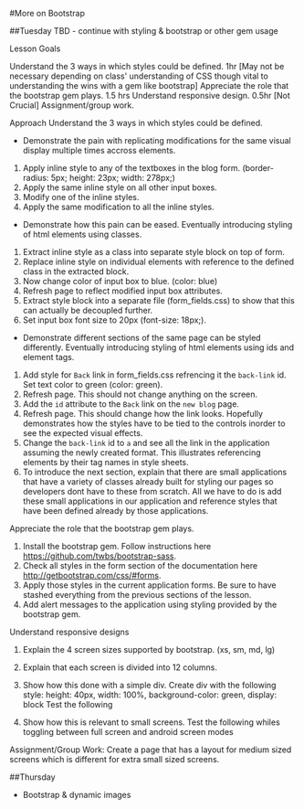 #More on Bootstrap

##Tuesday
TBD - continue with styling & bootstrap or other gem usage

Lesson Goals

Understand the 3 ways in which styles could be defined. 1hr [May not be necessary depending on class' understanding of CSS though vital to understanding the wins with a gem like bootstrap]
Appreciate the role that the bootstrap gem plays. 1.5 hrs
Understand responsive design. 0.5hr [Not Crucial]
Assignment/group work.

Approach
Understand the 3 ways in which styles could be defined.
- Demonstrate the pain with replicating modifications for the same visual display multiple times accross elements.
1. Apply inline style to any of the textboxes in the blog form. (border-radius: 5px; height: 23px; width: 278px;)
2. Apply the same inline style on all other input boxes.
3. Modify one of the inline styles.
4. Apply the same modification to all the inline styles.

- Demonstrate how this pain can be eased. Eventually introducing styling of html elements using classes.
1. Extract inline style as a class into separate style block on top of form.
2. Replace inline style on individual elements with reference to the defined class in the extracted block.
3. Now change color of input box to blue. (color: blue)
4. Refresh page to reflect modified input box attributes.
5. Extract style block into a separate file (form_fields.css) to show that this can actually be decoupled further.
6. Set input box font size to 20px (font-size: 18px;).

- Demonstrate different sections of the same page can be styled differently. Eventually introducing styling of html elements using ids and element tags.
1. Add style for `Back` link in form_fields.css refrencing it the `back-link` id. Set text color to green (color: green).
2. Refresh page. This should not change anything on the screen.
3. Add the `id` attribute to the `Back` link on the `new blog` page.
4. Refresh page. This should change how the link looks. Hopefully demonstrates how the styles have to be tied to the controls inorder to see the expected visual effects.
4. Change the `back-link` id to `a` and see all the link in the application assuming the newly created format. This illustrates referencing elements by their tag names in style sheets.
5. To introduce the next section, explain that there are small applications that have a variety of classes already built for styling our pages so developers dont have to these from scratch. All we have to do is add these small applications in our application and reference styles that have been defined already by those applications.

Appreciate the role that the bootstrap gem plays.
1. Install the bootstrap gem. Follow instructions here https://github.com/twbs/bootstrap-sass.
2. Check all styles in the form section of the documentation here http://getbootstrap.com/css/#forms.
3. Apply those styles in the current application forms. Be sure to have stashed everything from the previous sections of the lesson.
4. Add alert messages to the application using styling provided by the bootstrap gem.

Understand responsive designs
1. Explain the 4 screen sizes supported by bootstrap. (xs, sm, md, lg)
2. Explain that each screen is divided into 12 columns.
3. Show how this done with a simple div.
   Create div with the following style: height: 40px, width: 100%, background-color: green, display: block
   Test the following
     <div class="col-md-6"></div>
     <div class="col-md-6"></div>

     <div class="col-md-3"></div>
     <div class="col-md-9"></div>

     <div class="col-md-4"></div>
     <div class="col-md-8"></div>

     <div class="col-md-12"></div>

     <div class="col-md-11"></div>
     <div class="col-md-3"></div>
4. Show how this is relevant to small screens.
   Test the following whiles toggling between full screen and android screen modes
     <div class="col-sm-3 col-md-6"></div>
     <div class="col-sm-9 col-md-6"></div>

     <div class="col-sm-12 col-md-6"></div>
     <div class="col-md-12 col-md-6"></div>


Assignment/Group Work:
Create a page that has a layout for medium sized screens which is different for extra small sized screens.


##Thursday
- Bootstrap & dynamic images
